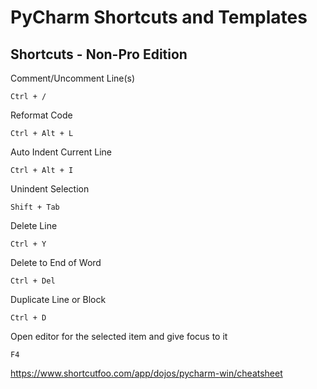 # PyCharm Shortcuts and Templates 

## Shortcuts - Non-Pro Edition

Comment/Uncomment Line(s)
```
Ctrl + /   
```
Reformat Code
```
Ctrl + Alt + L
```
Auto Indent Current Line
```
Ctrl + Alt + I
```
Unindent Selection
```
Shift + Tab
```
Delete Line
```
Ctrl + Y
```
Delete to End of Word
```
Ctrl + Del
```
Duplicate Line or Block
```
Ctrl + D
```
Open editor for the selected item and give focus to it
```
F4
```

https://www.shortcutfoo.com/app/dojos/pycharm-win/cheatsheet
